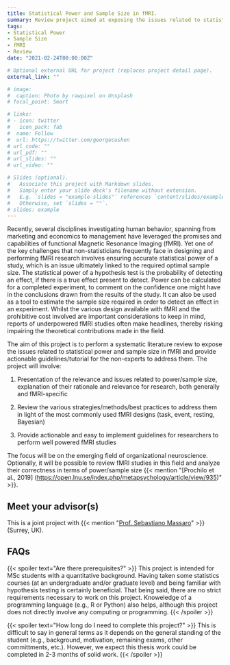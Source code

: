 ```yaml
---
title: Statistical Power and Sample Size in fMRI.
summary: Review project aimed at exposing the issues related to statistical power and sample size in fMRI studies, and provide actionable guidelines/tutorials for the non-experts to address them.
tags:
- Statistical Power
- Sample Size
- fMRI
- Review
date: "2021-02-24T00:00:00Z"

# Optional external URL for project (replaces project detail page).
external_link: ""

# image:
#  caption: Photo by rawpixel on Unsplash
# focal_point: Smart

# links:
# - icon: twitter
#   icon_pack: fab
#  name: Follow
#  url: https://twitter.com/georgecushen
# url_code: ""
# url_pdf: ""
# url_slides: ""
# url_video: ""

# Slides (optional).
#   Associate this project with Markdown slides.
#   Simply enter your slide deck's filename without extension.
#   E.g. `slides = "example-slides"` references `content/slides/example-slides.md`.
#   Otherwise, set `slides = ""`.
# slides: example
---
```


Recently, several disciplines investigating human behavior, spanning from marketing and economics to management have leveraged the promises and capabilities of functional Magnetic Resonance Imaging (fMRI). Yet one of the key challenges that non-statisticians frequently face in designing and performing fMRI research involves ensuring accurate statistical power of a study, which is an issue ultimately linked to the required optimal sample size. The statistical power of a hypothesis test is the probability of detecting an effect, if there is a true effect present to detect. Power can be calculated for a completed experiment, to comment on the confidence one might have in the conclusions drawn from the results of the study. It can also be used as a tool to estimate the sample size required in order to detect an effect in an experiment. Whilst the various design available with fMRI and the prohibitive cost involved are important considerations to keep in mind, reports of underpowered fMRI studies often make headlines, thereby risking impairing the theoretical contributions made in the field.

The aim of this project is to perform a systematic literature review to expose the issues related to statistical power and sample size in fMRI and provide actionable guidelines/tutorial for the non-experts to address them. The project will involve:

1)	Presentation of the relevance and issues related to power/sample size, explanation of their rationale and relevance for research, both generally and fMRI-specific

2)	Review the various strategies/methods/best practices to address them in light of the most commonly used fMRI designs (task, event, resting, Bayesian)

3)	Provide actionable and easy to implement guidelines for researchers to perform well powered fMRI studies

The focus will be on the emerging field of organizational neuroscience. Optionally, it will be possible to review fMRI studies in this field and analyze their correctness in terms of power/sample size {{< mention "[Prochilo et al., 2019] (https://open.lnu.se/index.php/metapsychology/article/view/935)" >}}.

## Meet your advisor(s)

This is a joint project with {{< mention "[Prof. Sebastiano Massaro](https://https://www.sebastianomassaro.com/)" >}} (Surrey, UK).

## FAQs

{{< spoiler text="Are there prerequisites?" >}}
This project is intended for MSc students with a quantitative background. Having taken some statistics courses (at an undergraduate and/or graduate level) and being familiar with hypothesis testing is certainly beneficial. That being said, there are no strict requirements necessary to work on this project. Knoweledge of a programming language (e.g., R or Python) also helps, although this project does not directly involve any computing or programming. 
{{< /spoiler >}}

{{< spoiler text="How long do I need to complete this project?" >}}
This is difficult to say in general terms as it depends on the general standing of the student (e.g., background, motivation, remaining exams, other committments, etc.). However, we expect this thesis work could be completed in 2-3 months of solid work. 
{{< /spoiler >}}

